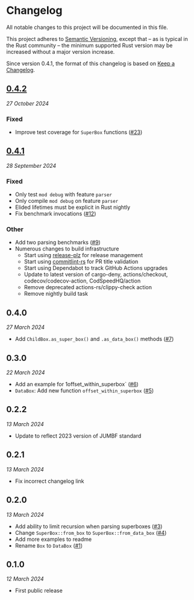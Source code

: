 # Changelog

All notable changes to this project will be documented in this file.

This project adheres to [Semantic Versioning](https://semver.org/spec/v2.0.0.html), except that – as is typical in the Rust community – the minimum supported Rust version may be increased without a major version increase.

Since version 0.4.1, the format of this changelog is based on [Keep a Changelog](https://keepachangelog.com/en/1.0.0/).

## [0.4.2](https://github.com/scouten-adobe/jumbf-rs/compare/v0.4.1...v0.4.2)
_27 October 2024_

### Fixed

* Improve test coverage for `SuperBox` functions ([#23](https://github.com/scouten-adobe/jumbf-rs/pull/23))

## [0.4.1](https://github.com/scouten-adobe/jumbf-rs/compare/v0.4.0...v0.4.1)
_28 September 2024_

### Fixed

* Only test `mod debug` with feature `parser`
* Only compile `mod debug` on feature `parser`
* Elided lifetimes must be explicit in Rust nightly
* Fix benchmark invocations ([#12](https://github.com/scouten-adobe/jumbf-rs/pull/12))

### Other

* Add two parsing benchmarks ([#9](https://github.com/scouten-adobe/jumbf-rs/pull/9))
* Numerous changes to build infrastructure
  * Start using [release-plz](https://release-plz.ieni.dev) for release management
  * Start using [commitlint-rs](https://keisukeyamashita.github.io/commitlint-rs/) for PR title validation
  * Start using Dependabot to track GitHub Actions upgrades
  * Update to latest version of cargo-deny, actions/checkout, codecov/codecov-action, CodSpeedHQ/action
  * Remove deprecated actions-rs/clippy-check action
  * Remove nightly build task

## 0.4.0
_27 March 2024_

* Add `ChildBox.as_super_box()` and `.as_data_box()` methods ([#7](https://github.com/scouten-adobe/jumbf-rs/pull/7))

## 0.3.0
_22 March 2024_

* Add an example for 1offset_within_superbox` ([#6](https://github.com/scouten-adobe/jumbf-rs/pull/6))
* `DataBox`: Add new function `offset_within_superbox` ([#5](https://github.com/scouten-adobe/jumbf-rs/pull/5))

## 0.2.2
_13 March 2024_

* Update to reflect 2023 version of JUMBF standard

## 0.2.1
_13 March 2024_

* Fix incorrect changelog link

## 0.2.0
_13 March 2024_

* Add ability to limit recursion when parsing superboxes ([#3](https://github.com/scouten-adobe/jumbf-rs/pull/3))
* Change `SuperBox::from_box` to `SuperBox::from_data_box` ([#4](https://github.com/scouten-adobe/jumbf-rs/pull/4))
* Add more examples to readme
* Rename `Box` to `DataBox` ([#1](https://github.com/scouten-adobe/jumbf-rs/pull/1))

## 0.1.0
_12 March 2024_

* First public release
